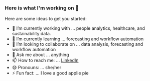 ### Here is what I'm working on 👋


Here are some ideas to get you started:

- 🔭 I’m currently working with ... people analytics, healthcare, and sustainability data. 
- 🌱 I’m currently learning ... forecasting and workflow automation
- 👯 I’m looking to collaborate on ... data analysis, forecasting and workflow automation
- 💬 Ask me about ... anything
- 📫 How to reach me: ... [LinkedIn](https://www.linkedin.com/in/tolutheanalyst)
- 😄 Pronouns: ... she/her
- ⚡ Fun fact: ... I love a good applie pie

